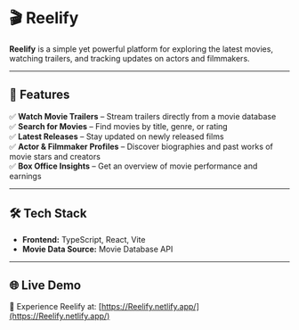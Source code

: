 # 🎬 Reelify

**Reelify** is a simple yet powerful platform for exploring the latest movies, watching trailers, and tracking updates on actors and filmmakers.

---

## 🚀 Features

✅ **Watch Movie Trailers** – Stream trailers directly from a movie database  
✅ **Search for Movies** – Find movies by title, genre, or rating  
✅ **Latest Releases** – Stay updated on newly released films  
✅ **Actor & Filmmaker Profiles** – Discover biographies and past works of movie stars and creators  
✅ **Box Office Insights** – Get an overview of movie performance and earnings  

---

## 🛠 Tech Stack

- **Frontend:** TypeScript, React, Vite  
- **Movie Data Source:** Movie Database API  

---

## 🌐 Live Demo

🔗 Experience Reelify at: [https://Reelify.netlify.app/](https://Reelify.netlify.app/)
